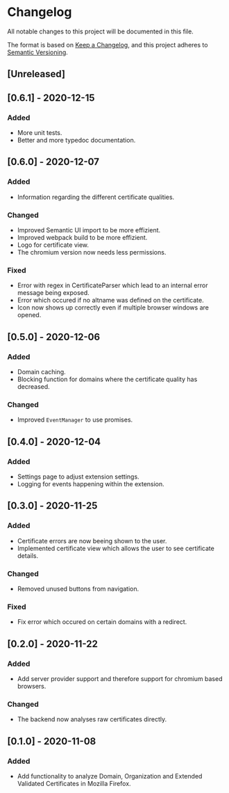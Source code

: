 # Changelog
All notable changes to this project will be documented in this file.

The format is based on [Keep a Changelog](https://keepachangelog.com/en/1.0.0/),
and this project adheres to [Semantic Versioning](https://semver.org/spec/v2.0.0.html).

## [Unreleased]

## [0.6.1] - 2020-12-15
### Added
- More unit tests.
- Better and more typedoc documentation.

## [0.6.0] - 2020-12-07
### Added
- Information regarding the different certificate qualities.

### Changed
- Improved Semantic UI import to be more effizient.
- Improved webpack build to be more effizient.
- Logo for certificate view.
- The chromium version now needs less permissions.

### Fixed
- Error with regex in CertificateParser which lead to an internal error message being exposed.
- Error which occured if no altname was defined on the certificate.
- Icon now shows up correctly even if multiple browser windows are opened.

## [0.5.0] - 2020-12-06
### Added
- Domain caching.
- Blocking function for domains where the certificate quality has decreased.

### Changed
- Improved `EventManager` to use promises.

## [0.4.0] - 2020-12-04
### Added
- Settings page to adjust extension settings.
- Logging for events happening within the extension.

## [0.3.0] - 2020-11-25
### Added
- Certificate errors are now beeing shown to the user.
- Implemented certificate view which allows the user to see certificate details.

### Changed
- Removed unused buttons from navigation.

### Fixed
- Fix error which occured on certain domains with a redirect.

## [0.2.0] - 2020-11-22
### Added
- Add server provider support and therefore support for chromium based browsers.

### Changed
- The backend now analyses raw certificates directly.

## [0.1.0] - 2020-11-08
### Added
- Add functionality to analyze Domain, Organization and Extended Validated Certificates in Mozilla Firefox.
